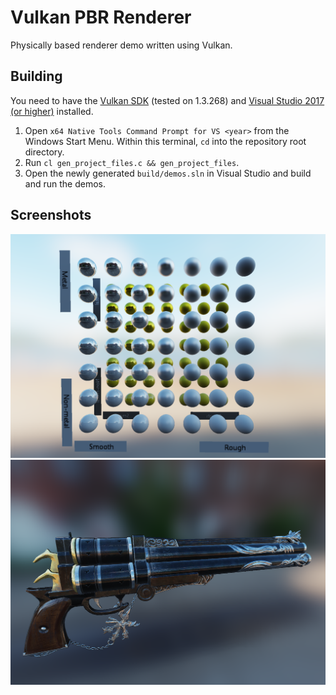# Vulkan PBR Renderer

Physically based renderer demo written using Vulkan.

## Building

You need to have the [Vulkan SDK](https://vulkan.lunarg.com/) (tested on 1.3.268) and [Visual Studio 2017 (or higher)](https://visualstudio.microsoft.com/) installed.

1. Open `x64 Native Tools Command Prompt for VS <year>` from the Windows Start Menu. Within this terminal, `cd` into the repository root directory.
2. Run `cl gen_project_files.c && gen_project_files`.
3. Open the newly generated `build/demos.sln` in Visual Studio and build and run the demos.

## Screenshots

![ui_demo](/screenshots/pbr_spheres.png)
![ui_demo](/screenshots/cerberus.png)
